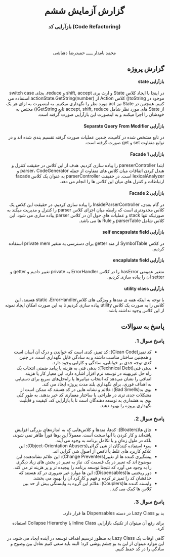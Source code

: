 <div align='center'>

# گزارش آزمایش ششم
### بازآرایی کد (Code Refactoring)

<br> 
<br> 

محمد نامدار  ـــــ  حمیدرضا دهباشی

</div>

<div dir='rtl' align='right'>

## گزارش پروژه

#### بازآرایی state

در اینجا با ایجاد کلاس State و ارث بری shift, accept و reduce، بجای switch case موجود در toString() کلاس Action از actionState.GetString(number) استفاده می کنیم. همچنین در State نیز act مورد نظر را نگهداری میکنیم. به اینصورت به ازای هر یک از State های مورد نظر شامل accept, shift, reduce تابع GetString() مختص به خودشان را اجرا میکنند و به اینصورت این بازآرایی صورت گرفته است.

#### بازآرایی Separate Query From Modifier

در تابع مشخص شده در کامیت، چندین عملیات صورت گرفته تقسیم بندی شده اند و در توابع متفاوت set و get صورت گرفته است.

#### بازآرایی Facade 1

ابتدا pareserController را پیاده سازی کردیم. هدف از این کلاس در حقیقت کنترل و هندل کردن اتفاقات میان کلاس های متفاوت از جمله parser، CodeGenerator و lexicalAnalyzer است. در حقیقت parserController به عنوان یک کلاس facade ارتباطات و کنترل های میان این کلاس ها را انجام می دهد.

#### بازآرایی Facade 2

در گام بعدی، InsideParserController را پیاده سازی کردیم. در حقیقت این کلاس یک کلاس محدودتری است که رابطه میان اجزای کلاس parser را کنترل و مدیریت میکند به صورتیکه تنها stack و عملیات های حول آن در کلاس parser پیاده سازی می شود. این کلاس شامل parserTable و Rule ها می باشد.


####  بازآرایی self encapsulate field

در کلاس SymbolTable از متد getter برای دسترسی به متغیر private mem استفاده کردیم.

#### بازآرایی encaplulate field

متغیر عمومی hasError را در کلاس ErrorHandler به private تغییر دادیم و getter و setter آن را پیاده سازی کردیم.

#### بازآرایی utility class

با توحه به اینکه همه ی متدها و ویژگی های کلاسstatic ،ErrorHandler  هستند، این کلاس را به صورت یک کلاس utility پیاده سازی کردیم
تا به این صورت امکان ایجاد نمونه از این کلاس وجود نداشته باشد.

## پاسخ به سوالات

<div dir='rtl'>

### پاسخ سوال 1.
 - کد تمیز(Clean Code):
  کد تمیز، کدی است که خواندن و درک آن آسان است
  و همچنین ساختار مناسب داشته و به سادگی قابل نگهداری است. در چنین کدی توجه جدی بر خوانایی، سادگی و کارایی وجود دارد.
 - بدهی فنی(Technical Debt):
 بدهی فنی به هزینه یا پیامد ضمنی انتخاب یک راه حل غیربهینه در توسعه نرم افزار اشاره دارد. 
 این معیار کار یا هزینه اضافی را نشان می‌دهد که انتخاب میانبرها یا راه‌حل‌های سریع برای دستیابی به اهداف فوری، برای نگهداری بلند مدت پروژه ایجاد می کند.
 - بوی بد(Bad Smells):
  علائم و نشانه هایی در کد هستند که ممکن است از مشکلات جدی تری در طراحی یا ساختار معماری کد خبر بدهند. به طور کلی بوی بد هشداری به توسعه دهندگان است تا با بازآرایی کد، کیفیت و قابلیت نگهداری پروژه را بهبود دهند.

### پاسخ سوال 2.


- چاق ها(Bloaters):
کدها، متدها و کلاس‌هایی که به اندازه‌های بزرگی افزایش یافته‌اند و کار کردن با آنها سخت است. معمولاً این بوها فوراً ظاهر نمی شوند، بلکه در طول زمان و با تکامل برنامه به وجود می آیند.
- سوء استفاده کنندگان از شی گرائی(Object-Orientation Abusers):
این علائم کاربرد های غلط یا ناقص از اصول شی گرایی اند.
- پیشگیری کننده ها از تغییر(Change Preventers):
این علائم نشاندهنده این موضوع اند که تغییر در یک قسمت کد، نیاز به تغییر در بخش های زیاد دیگری را به وجود می آورد که نتیجتا توسعه برنامه را پیچیده تر و پر هزینه تر می 
کند.
- دور ریختنی ها(Dispensables):
این ها موارد غیر ضروری در کد هستند که حذفشان کد را تمیز تر کرده و فهم و کارکرد آن را بهبود می بخشد.
- وابسته کننده ها(Couplers):
علائم این گروه به وابستگی بیش از حد بین کلاس ها کمک می کند .
<!-- یا نشان می دهد که اگر جفت با تفویض بیش از حد جایگزین شود چه اتفاقی می افتد. -->


### پاسخ سوال 3.

بد بو Lazy Class در دسته Dispensables
 ها قرار دارد.

برای رفع آن میتوان از تکنیک بازآرایی‌ 
Inline Class
یا Collapse Hierarchy
 استفاده کرد.

 گاهی اوقات یک Lazy Class
  به منظور ترسیم اهداف توسعه در آینده ایجاد می شود، 
  در این موارد میتوان از این بد بو چشم پوشی کرد؛ البته باید سعی کنیم تعادل بین وضوح و سادگی را در کد حفظ کنیم.

</div>
